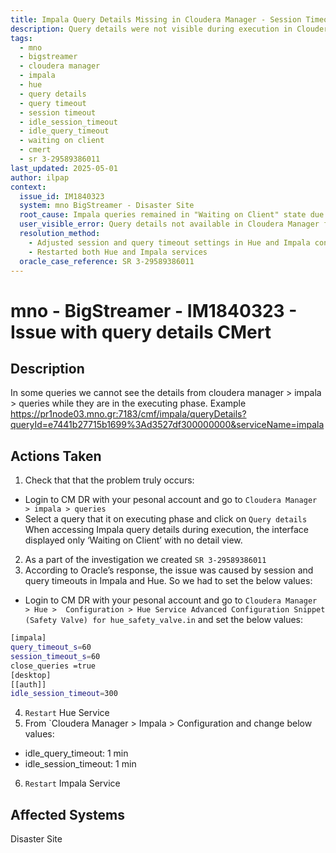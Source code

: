 ```yaml
---
title: Impala Query Details Missing in Cloudera Manager - Session Timeout Fix
description: Query details were not visible during execution in Cloudera Manager due to Impala query and session timeouts. Issue was resolved by configuring timeouts in both Hue and Impala and restarting the services.
tags:
  - mno
  - bigstreamer
  - cloudera manager
  - impala
  - hue
  - query details
  - query timeout
  - session timeout
  - idle_session_timeout
  - idle_query_timeout
  - waiting on client
  - cmert
  - sr 3-29589386011
last_updated: 2025-05-01
author: ilpap
context:
  issue_id: IM1840323
  system: mno BigStreamer - Disaster Site
  root_cause: Impala queries remained in "Waiting on Client" state due to session and query timeouts
  user_visible_error: Query details not available in Cloudera Manager for executing Impala queries
  resolution_method:
    - Adjusted session and query timeout settings in Hue and Impala configuration
    - Restarted both Hue and Impala services
  oracle_case_reference: SR 3-29589386011
---
```

# mno - BigStreamer - IM1840323 - Issue with query details CMert
## Description
In some queries we cannot see the details from cloudera manager > impala > queries while they are in the executing phase.
Example
https://pr1node03.mno.gr:7183/cmf/impala/queryDetails?queryId=e7441b27715b1699%3Ad3527df300000000&serviceName=impala
## Actions Taken
1. Check that that the problem truly occurs:
- Login to CM DR with your pesonal account and go to `Cloudera Manager > impala > queries`
- Select a query that it on executing phase and click on `Query details`
When accessing Impala query details during execution, the interface displayed only ‘Waiting on Client’ with no detail view.
2. As a part of the investigation we created `SR 3-29589386011`
3. According to Oracle’s response, the issue was caused by session and query timeouts in Impala and Hue. So we had to set the below values: 
- Login to CM DR with your pesonal account and go to `Cloudera Manager > Hue >  Configuration > Hue Service Advanced Configuration Snippet (Safety Valve) for hue_safety_valve.in` and set the below values: 
```bash
[impala]
query_timeout_s=60
session_timeout_s=60
close_queries =true
[desktop]
[[auth]]
idle_session_timeout=300
```
4. `Restart` Hue Service
5. From `Cloudera Manager > Impala > Configuration and change below values:
- idle_query_timeout: 1 min
- idle_session_timeout: 1 min
6. `Restart` Impala Service
## Affected Systems
Disaster Site